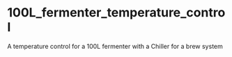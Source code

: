 # 100L_fermenter_temperature_control
A temperature control for a 100L fermenter with a Chiller for a brew system
